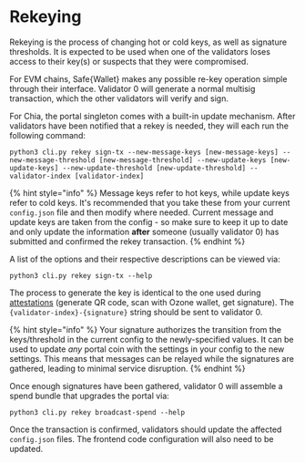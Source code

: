 # Rekeying

Rekeying is the process of changing hot or cold keys, as well as signature thresholds. It is expected to be used when one of the validators loses access to their key(s) or suspects that they were compromised.

For EVM chains, Safe{Wallet} makes any possible re-key operation simple through their interface. Validator 0 will generate a normal multisig transaction, which the other validators will verify and sign.

For Chia, the portal singleton comes with a built-in update mechanism. After validators have been notified that a rekey is needed, they will each run the following command:

```
python3 cli.py rekey sign-tx --new-message-keys [new-message-keys] --new-message-threshold [new-message-threshold] --new-update-keys [new-update-keys] --new-update-threshold [new-update-threshold] --validator-index [validator-index]
```

{% hint style="info" %}
Message keys refer to hot keys, while update keys refer to cold keys. It's recommended that you take these from your current `config.json` file and then modify where needed. Current message and update keys are taken from the config - so make sure to keep it up to date and only update the information **after** someone (usually validator 0) has submitted and confirmed the rekey transaction.
{% endhint %}

A list of the options and their respective descriptions can be viewed via:

```
python3 cli.py rekey sign-tx --help
```

The process to generate the key is identical to the one used during [attestations](attestations.md) (generate QR code, scan with Ozone wallet, get signature). The `{validator-index}-{signature}` string should be sent to validator 0.

{% hint style="info" %}
Your signature authorizes the transition from the keys/threshold in the current config to the newly-specified values. It can be used to update _any_ portal coin with the settings in your config to the new settings. This means that messages can be relayed while the signatures are gathered, leading to minimal service disruption.
{% endhint %}

Once enough signatures have been gathered, validator 0 will assemble a spend bundle that upgrades the portal via:

```
python3 cli.py rekey broadcast-spend --help
```

Once the transaction is confirmed, validators should update the affected `config.json` files. The frontend code configuration will also need to be updated.
